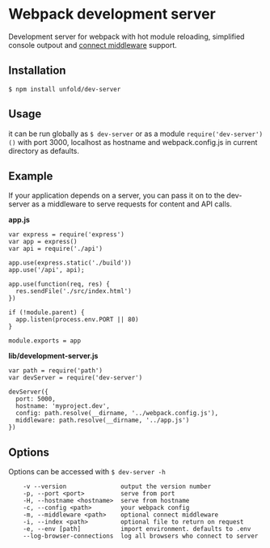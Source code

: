 # Webpack development server
Development server for webpack with hot module reloading, simplified console outpout and [connect middleware](https://github.com/senchalabs/connect/wiki) support.

## Installation
`$ npm install unfold/dev-server`

## Usage
it can be run globally as `$ dev-server` or as a module `require('dev-server')()` with port 3000, localhost as hostname and webpack.config.js in current directory as defaults.

## Example
If your application depends on a server, you can pass it on to the dev-server as a middleware to serve requests for content and API calls.

**app.js**
```
var express = require('express')
var app = express()
var api = require('./api')

app.use(express.static('./build'))
app.use('/api', api);

app.use(function(req, res) {
  res.sendFile('./src/index.html')
})

if (!module.parent) {
  app.listen(process.env.PORT || 80)
}

module.exports = app

```

**lib/development-server.js**
```
var path = require('path')
var devServer = require('dev-server')

devServer({
  port: 5000,
  hostname: 'myproject.dev',
  config: path.resolve(__dirname, '../webpack.config.js'),
  middleware: path.resolve(__dirname, '../app.js')
})
```

## Options
Options can be accessed with `$ dev-server -h`
```
    -v --version               output the version number
    -p, --port <port>          serve from port
    -H, --hostname <hostname>  serve from hostname
    -c, --config <path>        your webpack config
    -m, --middleware <path>    optional connect middleware
    -i, --index <path>         optional file to return on request
    -e, --env [path]           import environment. defaults to .env
    --log-browser-connections  log all browsers who connect to server
```
